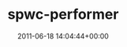 ---
title:		"spwc-performer"
type:		"photos"
mediatype:		"upload"
description:		"TBC"
date:		"2011-06-18 14:04:44+00:00"
album:		"people"
filename:		"spwc-performer.md"
series:		""
cl_public_id:		"people/spwc-performer"
cl_version:		1497005559
format:		"tiff"
bytes:		6118604
width:		2560
height:		1440
colours:
- "#EAD9CA"
- "#DEA98B"
- "#312D2B"
- "#262D13"
- "#1E2606"
- "#2A2417"
- "#82573F"
- "#281A13"
- "#6C7C40"
- "#C9CBB3"
- "#7C8341"
- "#26252A"
- "#252835"
- "#7A7167"
- "#CDD5D6"
- "#C0CAC3"
- "#7E6744"
- "#788878"
- "#888A73"
- "#1C2716"
- "#696878"
- "#C4C5D2"
- "#86824E"
- "#212522"
- "#C5C079"
- "#241107"
- "#C6A578"
- "#566C0D"
- "#1B1505"
- "#050C01"
- "#657112"
- "#0F090D"
- "#55704A"
exposure_mode:		"Auto"
program:		"Aperture-priority AE"
aperture:		"2.0"
focal_length:		"35.0 mm"
iso:		"200"
shutter_speed:		"1/5000"
metering:		"Multi-segment"
flash:		"Off, Did not fire"
white_balance:		"Custom"
colour_temp:		"6000"
has_crop:		"false"
orientation:		"Horizontal (normal)"
camera_model:		"NIKON D7000"
lens_info:		"35mm f/1.8"
artist:		"No artist info"
x_resolution:		"300"
y_resolution:		"300"
---